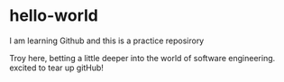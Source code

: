 # hello-world
I am learning Github and this is a practice reposirory 

Troy here, betting a little deeper into the world of software engineering.
excited to tear up gitHub!
